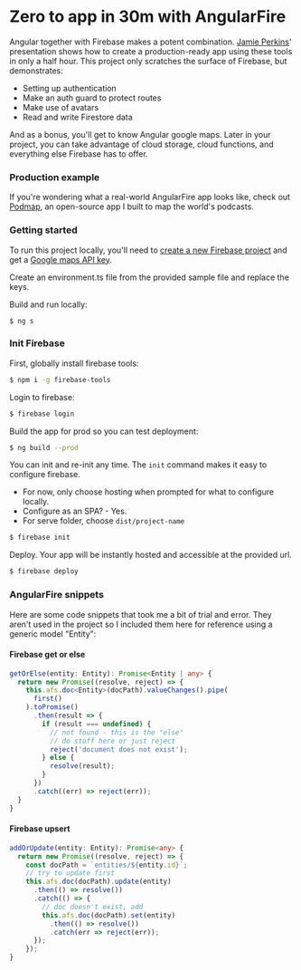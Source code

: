 # Zero to app in 30m with AngularFire

Angular together with Firebase makes a potent combination. [Jamie Perkins](https://github.com/inorganik)' presentation shows how to create a production-ready app using these tools in only a half hour. This project only scratches the surface of Firebase, but demonstrates:

- Setting up authentication
- Make an auth guard to protect routes
- Make use of avatars
- Read and write Firestore data

And as a bonus, you'll get to know Angular google maps. Later in your project, you can take advantage of cloud storage, cloud functions, and everything else Firebase has to offer.

### Production example

If you're wondering what a real-world AngularFire app looks like, check out [Podmap](https://github.com/inorganik/podmap), an open-source app I built to map the world's podcasts.

### Getting started

To run this project locally, you'll need to [create a new Firebase project](https://console.firebase.google.com/) and get a [Google maps API key](https://console.cloud.google.com/apis/library/maps-backend.googleapis.com).

Create an environment.ts file from the provided sample file and replace the keys.

Build and run locally:

```shell
$ ng s
```

### Init Firebase

First, globally install firebase tools:
```sh
$ npm i -g firebase-tools
```
Login to firebase:
```sh
$ firebase login
```
Build the app for prod so you can test deployment:
```sh
$ ng build --prod
```
You can init and re-init any time. The `init` command makes it easy to configure firebase.
  - For now, only choose hosting when prompted for what to configure locally.
  - Configure as an SPA? - Yes.
  - For serve folder, choose `dist/project-name`
```sh
$ firebase init 
```
Deploy. Your app will be instantly hosted and accessible at the provided url.
```sh
$ firebase deploy
```

### AngularFire snippets

Here are some code snippets that took me a bit of trial and error. They aren't used in the project so I included them here for reference using a generic model "Entity":

#### Firebase get or else

```ts
getOrElse(entity: Entity): Promise<Entity | any> {
  return new Promise((resolve, reject) => {
    this.afs.doc<Entity>(docPath).valueChanges().pipe(
      first()
    ).toPromise()
      .then(result => {
        if (result === undefined) {
          // not found - this is the "else"
          // do stuff here or just reject
          reject('document does not exist');
        } else {
          resolve(result);
        }
      })
      .catch((err) => reject(err));
  }
}
```

#### Firebase upsert

```ts
addOrUpdate(entity: Entity): Promise<any> {
  return new Promise((resolve, reject) => {
    const docPath = `entities/${entity.id}`;
    // try to update first
    this.afs.doc(docPath).update(entity)
      .then(() => resolve())
      .catch(() => {
        // doc doesn't exist, add
        this.afs.doc(docPath).set(entity)
          .then(() => resolve())
          .catch(err => reject(err));
      });
    });
}
```
